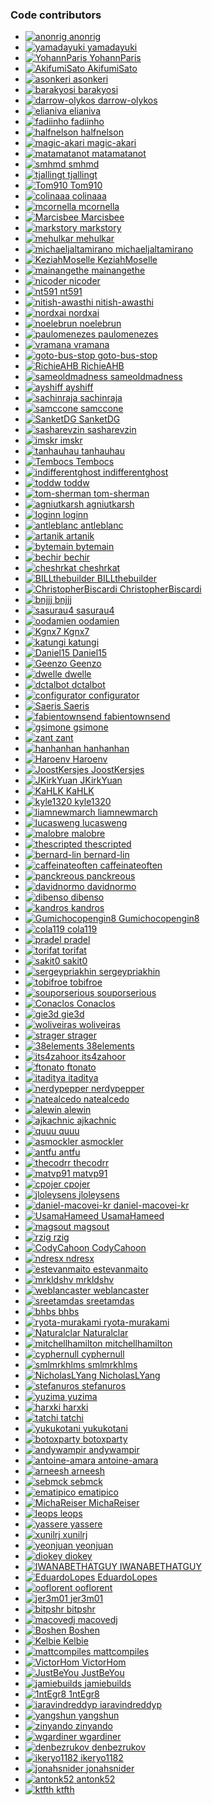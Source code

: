 <!-- //! Generated file, do not edit by hand, see `xtask/codegen`

Use the command `cargo contributors` -->

### Code contributors

<ul class="team-list credits">
<li><a href="https://github.com/rome/tools/commits?author=anonrig"><img src="https://avatars.githubusercontent.com/u/1935246?v=4
" alt="anonrig" />
<span>anonrig</span>
</a></li>
<li><a href="https://github.com/rome/tools/commits?author=yamadayuki"><img src="https://avatars.githubusercontent.com/u/7839872?v=4
" alt="yamadayuki" />
<span>yamadayuki</span>
</a></li>
<li><a href="https://github.com/rome/tools/commits?author=YohannParis"><img src="https://avatars.githubusercontent.com/u/636801?v=4
" alt="YohannParis" />
<span>YohannParis</span>
</a></li>
<li><a href="https://github.com/rome/tools/commits?author=AkifumiSato"><img src="https://avatars.githubusercontent.com/u/25711332?v=4
" alt="AkifumiSato" />
<span>AkifumiSato</span>
</a></li>
<li><a href="https://github.com/rome/tools/commits?author=asonkeri"><img src="https://avatars.githubusercontent.com/u/19153764?v=4
" alt="asonkeri" />
<span>asonkeri</span>
</a></li>
<li><a href="https://github.com/rome/tools/commits?author=barakyosi"><img src="https://avatars.githubusercontent.com/u/26066358?v=4
" alt="barakyosi" />
<span>barakyosi</span>
</a></li>
<li><a href="https://github.com/rome/tools/commits?author=darrow-olykos"><img src="https://avatars.githubusercontent.com/u/90573559?v=4
" alt="darrow-olykos" />
<span>darrow-olykos</span>
</a></li>
<li><a href="https://github.com/rome/tools/commits?author=elianiva"><img src="https://avatars.githubusercontent.com/u/51877647?v=4
" alt="elianiva" />
<span>elianiva</span>
</a></li>
<li><a href="https://github.com/rome/tools/commits?author=fadiinho"><img src="https://avatars.githubusercontent.com/u/94945604?v=4
" alt="fadiinho" />
<span>fadiinho</span>
</a></li>
<li><a href="https://github.com/rome/tools/commits?author=halfnelson"><img src="https://avatars.githubusercontent.com/u/551284?v=4
" alt="halfnelson" />
<span>halfnelson</span>
</a></li>
<li><a href="https://github.com/rome/tools/commits?author=magic-akari"><img src="https://avatars.githubusercontent.com/u/7829098?v=4
" alt="magic-akari" />
<span>magic-akari</span>
</a></li>
<li><a href="https://github.com/rome/tools/commits?author=matamatanot"><img src="https://avatars.githubusercontent.com/u/39780486?v=4
" alt="matamatanot" />
<span>matamatanot</span>
</a></li>
<li><a href="https://github.com/rome/tools/commits?author=smhmd"><img src="https://avatars.githubusercontent.com/u/46059092?v=4
" alt="smhmd" />
<span>smhmd</span>
</a></li>
<li><a href="https://github.com/rome/tools/commits?author=tjallingt"><img src="https://avatars.githubusercontent.com/u/5736783?v=4
" alt="tjallingt" />
<span>tjallingt</span>
</a></li>
<li><a href="https://github.com/rome/tools/commits?author=Tom910"><img src="https://avatars.githubusercontent.com/u/2185721?v=4
" alt="Tom910" />
<span>Tom910</span>
</a></li>
<li><a href="https://github.com/rome/tools/commits?author=colinaaa"><img src="https://avatars.githubusercontent.com/u/40660121?v=4
" alt="colinaaa" />
<span>colinaaa</span>
</a></li>
<li><a href="https://github.com/rome/tools/commits?author=mcornella"><img src="https://avatars.githubusercontent.com/u/1441704?v=4
" alt="mcornella" />
<span>mcornella</span>
</a></li>
<li><a href="https://github.com/rome/tools/commits?author=Marcisbee"><img src="https://avatars.githubusercontent.com/u/16621507?v=4
" alt="Marcisbee" />
<span>Marcisbee</span>
</a></li>
<li><a href="https://github.com/rome/tools/commits?author=markstory"><img src="https://avatars.githubusercontent.com/u/24086?v=4
" alt="markstory" />
<span>markstory</span>
</a></li>
<li><a href="https://github.com/rome/tools/commits?author=mehulkar"><img src="https://avatars.githubusercontent.com/u/490968?v=4
" alt="mehulkar" />
<span>mehulkar</span>
</a></li>
<li><a href="https://github.com/rome/tools/commits?author=michaeljaltamirano"><img src="https://avatars.githubusercontent.com/u/13544620?v=4
" alt="michaeljaltamirano" />
<span>michaeljaltamirano</span>
</a></li>
<li><a href="https://github.com/rome/tools/commits?author=KeziahMoselle"><img src="https://avatars.githubusercontent.com/u/9168097?v=4
" alt="KeziahMoselle" />
<span>KeziahMoselle</span>
</a></li>
<li><a href="https://github.com/rome/tools/commits?author=mainangethe"><img src="https://avatars.githubusercontent.com/u/41260290?v=4
" alt="mainangethe" />
<span>mainangethe</span>
</a></li>
<li><a href="https://github.com/rome/tools/commits?author=nicoder"><img src="https://avatars.githubusercontent.com/u/365210?v=4
" alt="nicoder" />
<span>nicoder</span>
</a></li>
<li><a href="https://github.com/rome/tools/commits?author=nt591"><img src="https://avatars.githubusercontent.com/u/1767563?v=4
" alt="nt591" />
<span>nt591</span>
</a></li>
<li><a href="https://github.com/rome/tools/commits?author=nitish-awasthi"><img src="https://avatars.githubusercontent.com/u/61836272?v=4
" alt="nitish-awasthi" />
<span>nitish-awasthi</span>
</a></li>
<li><a href="https://github.com/rome/tools/commits?author=nordxai"><img src="https://avatars.githubusercontent.com/u/54709525?v=4
" alt="nordxai" />
<span>nordxai</span>
</a></li>
<li><a href="https://github.com/rome/tools/commits?author=noelebrun"><img src="https://avatars.githubusercontent.com/u/26116917?v=4
" alt="noelebrun" />
<span>noelebrun</span>
</a></li>
<li><a href="https://github.com/rome/tools/commits?author=paulomenezes"><img src="https://avatars.githubusercontent.com/u/10564179?v=4
" alt="paulomenezes" />
<span>paulomenezes</span>
</a></li>
<li><a href="https://github.com/rome/tools/commits?author=vramana"><img src="https://avatars.githubusercontent.com/u/3112509?v=4
" alt="vramana" />
<span>vramana</span>
</a></li>
<li><a href="https://github.com/rome/tools/commits?author=goto-bus-stop"><img src="https://avatars.githubusercontent.com/u/1006268?v=4
" alt="goto-bus-stop" />
<span>goto-bus-stop</span>
</a></li>
<li><a href="https://github.com/rome/tools/commits?author=RichieAHB"><img src="https://avatars.githubusercontent.com/u/1652187?v=4
" alt="RichieAHB" />
<span>RichieAHB</span>
</a></li>
<li><a href="https://github.com/rome/tools/commits?author=sameoldmadness"><img src="https://avatars.githubusercontent.com/u/1537724?v=4
" alt="sameoldmadness" />
<span>sameoldmadness</span>
</a></li>
<li><a href="https://github.com/rome/tools/commits?author=ayshiff"><img src="https://avatars.githubusercontent.com/u/32459935?v=4
" alt="ayshiff" />
<span>ayshiff</span>
</a></li>
<li><a href="https://github.com/rome/tools/commits?author=sachinraja"><img src="https://avatars.githubusercontent.com/u/58836760?v=4
" alt="sachinraja" />
<span>sachinraja</span>
</a></li>
<li><a href="https://github.com/rome/tools/commits?author=samccone"><img src="https://avatars.githubusercontent.com/u/883126?v=4
" alt="samccone" />
<span>samccone</span>
</a></li>
<li><a href="https://github.com/rome/tools/commits?author=SanketDG"><img src="https://avatars.githubusercontent.com/u/8980971?v=4
" alt="SanketDG" />
<span>SanketDG</span>
</a></li>
<li><a href="https://github.com/rome/tools/commits?author=sasharevzin"><img src="https://avatars.githubusercontent.com/u/232392?v=4
" alt="sasharevzin" />
<span>sasharevzin</span>
</a></li>
<li><a href="https://github.com/rome/tools/commits?author=imskr"><img src="https://avatars.githubusercontent.com/u/42062622?v=4
" alt="imskr" />
<span>imskr</span>
</a></li>
<li><a href="https://github.com/rome/tools/commits?author=tanhauhau"><img src="https://avatars.githubusercontent.com/u/2338632?v=4
" alt="tanhauhau" />
<span>tanhauhau</span>
</a></li>
<li><a href="https://github.com/rome/tools/commits?author=Tembocs"><img src="https://avatars.githubusercontent.com/u/10493606?v=4
" alt="Tembocs" />
<span>Tembocs</span>
</a></li>
<li><a href="https://github.com/rome/tools/commits?author=indifferentghost"><img src="https://avatars.githubusercontent.com/u/12449668?v=4
" alt="indifferentghost" />
<span>indifferentghost</span>
</a></li>
<li><a href="https://github.com/rome/tools/commits?author=toddw"><img src="https://avatars.githubusercontent.com/u/140000?v=4
" alt="toddw" />
<span>toddw</span>
</a></li>
<li><a href="https://github.com/rome/tools/commits?author=tom-sherman"><img src="https://avatars.githubusercontent.com/u/9257001?v=4
" alt="tom-sherman" />
<span>tom-sherman</span>
</a></li>
<li><a href="https://github.com/rome/tools/commits?author=agniutkarsh"><img src="https://avatars.githubusercontent.com/u/30363000?v=4
" alt="agniutkarsh" />
<span>agniutkarsh</span>
</a></li>
<li><a href="https://github.com/rome/tools/commits?author=loginn"><img src="https://avatars.githubusercontent.com/u/11638938?v=4
" alt="loginn" />
<span>loginn</span>
</a></li>
<li><a href="https://github.com/rome/tools/commits?author=antleblanc"><img src="https://avatars.githubusercontent.com/u/428384?v=4
" alt="antleblanc" />
<span>antleblanc</span>
</a></li>
<li><a href="https://github.com/rome/tools/commits?author=artanik"><img src="https://avatars.githubusercontent.com/u/1444178?v=4
" alt="artanik" />
<span>artanik</span>
</a></li>
<li><a href="https://github.com/rome/tools/commits?author=bytemain"><img src="https://avatars.githubusercontent.com/u/13938334?v=4
" alt="bytemain" />
<span>bytemain</span>
</a></li>
<li><a href="https://github.com/rome/tools/commits?author=bechir"><img src="https://avatars.githubusercontent.com/u/13308700?v=4
" alt="bechir" />
<span>bechir</span>
</a></li>
<li><a href="https://github.com/rome/tools/commits?author=cheshrkat"><img src="https://avatars.githubusercontent.com/u/307712?v=4
" alt="cheshrkat" />
<span>cheshrkat</span>
</a></li>
<li><a href="https://github.com/rome/tools/commits?author=BILLthebuilder"><img src="https://avatars.githubusercontent.com/u/24655101?v=4
" alt="BILLthebuilder" />
<span>BILLthebuilder</span>
</a></li>
<li><a href="https://github.com/rome/tools/commits?author=ChristopherBiscardi"><img src="https://avatars.githubusercontent.com/u/551247?v=4
" alt="ChristopherBiscardi" />
<span>ChristopherBiscardi</span>
</a></li>
<li><a href="https://github.com/rome/tools/commits?author=bnjjj"><img src="https://avatars.githubusercontent.com/u/5719034?v=4
" alt="bnjjj" />
<span>bnjjj</span>
</a></li>
<li><a href="https://github.com/rome/tools/commits?author=sasurau4"><img src="https://avatars.githubusercontent.com/u/13580199?v=4
" alt="sasurau4" />
<span>sasurau4</span>
</a></li>
<li><a href="https://github.com/rome/tools/commits?author=oodamien"><img src="https://avatars.githubusercontent.com/u/487067?v=4
" alt="oodamien" />
<span>oodamien</span>
</a></li>
<li><a href="https://github.com/rome/tools/commits?author=Kgnx7"><img src="https://avatars.githubusercontent.com/u/28836290?v=4
" alt="Kgnx7" />
<span>Kgnx7</span>
</a></li>
<li><a href="https://github.com/rome/tools/commits?author=katungi"><img src="https://avatars.githubusercontent.com/u/26451435?v=4
" alt="katungi" />
<span>katungi</span>
</a></li>
<li><a href="https://github.com/rome/tools/commits?author=Daniel15"><img src="https://avatars.githubusercontent.com/u/91933?v=4
" alt="Daniel15" />
<span>Daniel15</span>
</a></li>
<li><a href="https://github.com/rome/tools/commits?author=Geenzo"><img src="https://avatars.githubusercontent.com/u/6834228?v=4
" alt="Geenzo" />
<span>Geenzo</span>
</a></li>
<li><a href="https://github.com/rome/tools/commits?author=dwelle"><img src="https://avatars.githubusercontent.com/u/5153846?v=4
" alt="dwelle" />
<span>dwelle</span>
</a></li>
<li><a href="https://github.com/rome/tools/commits?author=dctalbot"><img src="https://avatars.githubusercontent.com/u/17692467?v=4
" alt="dctalbot" />
<span>dctalbot</span>
</a></li>
<li><a href="https://github.com/rome/tools/commits?author=configurator"><img src="https://avatars.githubusercontent.com/u/671365?v=4
" alt="configurator" />
<span>configurator</span>
</a></li>
<li><a href="https://github.com/rome/tools/commits?author=Saeris"><img src="https://avatars.githubusercontent.com/u/3144549?v=4
" alt="Saeris" />
<span>Saeris</span>
</a></li>
<li><a href="https://github.com/rome/tools/commits?author=fabientownsend"><img src="https://avatars.githubusercontent.com/u/2458181?v=4
" alt="fabientownsend" />
<span>fabientownsend</span>
</a></li>
<li><a href="https://github.com/rome/tools/commits?author=gsimone"><img src="https://avatars.githubusercontent.com/u/1862172?v=4
" alt="gsimone" />
<span>gsimone</span>
</a></li>
<li><a href="https://github.com/rome/tools/commits?author=zant"><img src="https://avatars.githubusercontent.com/u/13141462?v=4
" alt="zant" />
<span>zant</span>
</a></li>
<li><a href="https://github.com/rome/tools/commits?author=hanhanhan"><img src="https://avatars.githubusercontent.com/u/7477141?v=4
" alt="hanhanhan" />
<span>hanhanhan</span>
</a></li>
<li><a href="https://github.com/rome/tools/commits?author=Haroenv"><img src="https://avatars.githubusercontent.com/u/6270048?v=4
" alt="Haroenv" />
<span>Haroenv</span>
</a></li>
<li><a href="https://github.com/rome/tools/commits?author=JoostKersjes"><img src="https://avatars.githubusercontent.com/u/10849207?v=4
" alt="JoostKersjes" />
<span>JoostKersjes</span>
</a></li>
<li><a href="https://github.com/rome/tools/commits?author=JKirkYuan"><img src="https://avatars.githubusercontent.com/u/18089817?v=4
" alt="JKirkYuan" />
<span>JKirkYuan</span>
</a></li>
<li><a href="https://github.com/rome/tools/commits?author=KaHLK"><img src="https://avatars.githubusercontent.com/u/3747608?v=4
" alt="KaHLK" />
<span>KaHLK</span>
</a></li>
<li><a href="https://github.com/rome/tools/commits?author=kyle1320"><img src="https://avatars.githubusercontent.com/u/602902?v=4
" alt="kyle1320" />
<span>kyle1320</span>
</a></li>
<li><a href="https://github.com/rome/tools/commits?author=liamnewmarch"><img src="https://avatars.githubusercontent.com/u/955980?v=4
" alt="liamnewmarch" />
<span>liamnewmarch</span>
</a></li>
<li><a href="https://github.com/rome/tools/commits?author=lucasweng"><img src="https://avatars.githubusercontent.com/u/30640930?v=4
" alt="lucasweng" />
<span>lucasweng</span>
</a></li>
<li><a href="https://github.com/rome/tools/commits?author=malobre"><img src="https://avatars.githubusercontent.com/u/1368457?v=4
" alt="malobre" />
<span>malobre</span>
</a></li>
<li><a href="https://github.com/rome/tools/commits?author=thescripted"><img src="https://avatars.githubusercontent.com/u/58235869?v=4
" alt="thescripted" />
<span>thescripted</span>
</a></li>
<li><a href="https://github.com/rome/tools/commits?author=bernard-lin"><img src="https://avatars.githubusercontent.com/u/16327281?v=4
" alt="bernard-lin" />
<span>bernard-lin</span>
</a></li>
<li><a href="https://github.com/rome/tools/commits?author=caffeinateoften"><img src="https://avatars.githubusercontent.com/u/66340669?v=4
" alt="caffeinateoften" />
<span>caffeinateoften</span>
</a></li>
<li><a href="https://github.com/rome/tools/commits?author=panckreous"><img src="https://avatars.githubusercontent.com/u/208280?v=4
" alt="panckreous" />
<span>panckreous</span>
</a></li>
<li><a href="https://github.com/rome/tools/commits?author=davidnormo"><img src="https://avatars.githubusercontent.com/u/881849?v=4
" alt="davidnormo" />
<span>davidnormo</span>
</a></li>
<li><a href="https://github.com/rome/tools/commits?author=dibenso"><img src="https://avatars.githubusercontent.com/u/11963087?v=4
" alt="dibenso" />
<span>dibenso</span>
</a></li>
<li><a href="https://github.com/rome/tools/commits?author=kandros"><img src="https://avatars.githubusercontent.com/u/4562878?v=4
" alt="kandros" />
<span>kandros</span>
</a></li>
<li><a href="https://github.com/rome/tools/commits?author=Gumichocopengin8"><img src="https://avatars.githubusercontent.com/u/34010665?v=4
" alt="Gumichocopengin8" />
<span>Gumichocopengin8</span>
</a></li>
<li><a href="https://github.com/rome/tools/commits?author=cola119"><img src="https://avatars.githubusercontent.com/u/22386678?v=4
" alt="cola119" />
<span>cola119</span>
</a></li>
<li><a href="https://github.com/rome/tools/commits?author=pradel"><img src="https://avatars.githubusercontent.com/u/5749437?v=4
" alt="pradel" />
<span>pradel</span>
</a></li>
<li><a href="https://github.com/rome/tools/commits?author=torifat"><img src="https://avatars.githubusercontent.com/u/208544?v=4
" alt="torifat" />
<span>torifat</span>
</a></li>
<li><a href="https://github.com/rome/tools/commits?author=sakit0"><img src="https://avatars.githubusercontent.com/u/15010907?v=4
" alt="sakit0" />
<span>sakit0</span>
</a></li>
<li><a href="https://github.com/rome/tools/commits?author=sergeypriakhin"><img src="https://avatars.githubusercontent.com/u/14714707?v=4
" alt="sergeypriakhin" />
<span>sergeypriakhin</span>
</a></li>
<li><a href="https://github.com/rome/tools/commits?author=tobifroe"><img src="https://avatars.githubusercontent.com/u/40638719?v=4
" alt="tobifroe" />
<span>tobifroe</span>
</a></li>
<li><a href="https://github.com/rome/tools/commits?author=souporserious"><img src="https://avatars.githubusercontent.com/u/2762082?v=4
" alt="souporserious" />
<span>souporserious</span>
</a></li>
<li><a href="https://github.com/rome/tools/commits?author=Conaclos"><img src="https://avatars.githubusercontent.com/u/2358560?v=4
" alt="Conaclos" />
<span>Conaclos</span>
</a></li>
<li><a href="https://github.com/rome/tools/commits?author=gie3d"><img src="https://avatars.githubusercontent.com/u/1977772?v=4
" alt="gie3d" />
<span>gie3d</span>
</a></li>
<li><a href="https://github.com/rome/tools/commits?author=woliveiras"><img src="https://avatars.githubusercontent.com/u/4243601?v=4
" alt="woliveiras" />
<span>woliveiras</span>
</a></li>
<li><a href="https://github.com/rome/tools/commits?author=strager"><img src="https://avatars.githubusercontent.com/u/48666?v=4
" alt="strager" />
<span>strager</span>
</a></li>
<li><a href="https://github.com/rome/tools/commits?author=38elements"><img src="https://avatars.githubusercontent.com/u/2399132?v=4
" alt="38elements" />
<span>38elements</span>
</a></li>
<li><a href="https://github.com/rome/tools/commits?author=its4zahoor"><img src="https://avatars.githubusercontent.com/u/24554084?v=4
" alt="its4zahoor" />
<span>its4zahoor</span>
</a></li>
<li><a href="https://github.com/rome/tools/commits?author=ftonato"><img src="https://avatars.githubusercontent.com/u/5417662?v=4
" alt="ftonato" />
<span>ftonato</span>
</a></li>
<li><a href="https://github.com/rome/tools/commits?author=itaditya"><img src="https://avatars.githubusercontent.com/u/15871340?v=4
" alt="itaditya" />
<span>itaditya</span>
</a></li>
<li><a href="https://github.com/rome/tools/commits?author=nerdypepper"><img src="https://avatars.githubusercontent.com/u/23743547?v=4
" alt="nerdypepper" />
<span>nerdypepper</span>
</a></li>
<li><a href="https://github.com/rome/tools/commits?author=natealcedo"><img src="https://avatars.githubusercontent.com/u/18214059?v=4
" alt="natealcedo" />
<span>natealcedo</span>
</a></li>
<li><a href="https://github.com/rome/tools/commits?author=alewin"><img src="https://avatars.githubusercontent.com/u/980844?v=4
" alt="alewin" />
<span>alewin</span>
</a></li>
<li><a href="https://github.com/rome/tools/commits?author=ajkachnic"><img src="https://avatars.githubusercontent.com/u/44317699?v=4
" alt="ajkachnic" />
<span>ajkachnic</span>
</a></li>
<li><a href="https://github.com/rome/tools/commits?author=quuu"><img src="https://avatars.githubusercontent.com/u/32676955?v=4
" alt="quuu" />
<span>quuu</span>
</a></li>
<li><a href="https://github.com/rome/tools/commits?author=asmockler"><img src="https://avatars.githubusercontent.com/u/4712675?v=4
" alt="asmockler" />
<span>asmockler</span>
</a></li>
<li><a href="https://github.com/rome/tools/commits?author=antfu"><img src="https://avatars.githubusercontent.com/u/11247099?v=4
" alt="antfu" />
<span>antfu</span>
</a></li>
<li><a href="https://github.com/rome/tools/commits?author=thecodrr"><img src="https://avatars.githubusercontent.com/u/7473959?v=4
" alt="thecodrr" />
<span>thecodrr</span>
</a></li>
<li><a href="https://github.com/rome/tools/commits?author=matvp91"><img src="https://avatars.githubusercontent.com/u/12699796?v=4
" alt="matvp91" />
<span>matvp91</span>
</a></li>
<li><a href="https://github.com/rome/tools/commits?author=cpojer"><img src="https://avatars.githubusercontent.com/u/13352?v=4
" alt="cpojer" />
<span>cpojer</span>
</a></li>
<li><a href="https://github.com/rome/tools/commits?author=jloleysens"><img src="https://avatars.githubusercontent.com/u/8155004?v=4
" alt="jloleysens" />
<span>jloleysens</span>
</a></li>
<li><a href="https://github.com/rome/tools/commits?author=daniel-macovei-kr"><img src="https://avatars.githubusercontent.com/u/81317209?v=4
" alt="daniel-macovei-kr" />
<span>daniel-macovei-kr</span>
</a></li>
<li><a href="https://github.com/rome/tools/commits?author=UsamaHameed"><img src="https://avatars.githubusercontent.com/u/11444352?v=4
" alt="UsamaHameed" />
<span>UsamaHameed</span>
</a></li>
<li><a href="https://github.com/rome/tools/commits?author=magsout"><img src="https://avatars.githubusercontent.com/u/1997108?v=4
" alt="magsout" />
<span>magsout</span>
</a></li>
<li><a href="https://github.com/rome/tools/commits?author=rzig"><img src="https://avatars.githubusercontent.com/u/16417432?v=4
" alt="rzig" />
<span>rzig</span>
</a></li>
<li><a href="https://github.com/rome/tools/commits?author=CodyCahoon"><img src="https://avatars.githubusercontent.com/u/5962054?v=4
" alt="CodyCahoon" />
<span>CodyCahoon</span>
</a></li>
<li><a href="https://github.com/rome/tools/commits?author=ndresx"><img src="https://avatars.githubusercontent.com/u/27507295?v=4
" alt="ndresx" />
<span>ndresx</span>
</a></li>
<li><a href="https://github.com/rome/tools/commits?author=estevanmaito"><img src="https://avatars.githubusercontent.com/u/8527573?v=4
" alt="estevanmaito" />
<span>estevanmaito</span>
</a></li>
<li><a href="https://github.com/rome/tools/commits?author=mrkldshv"><img src="https://avatars.githubusercontent.com/u/47859603?v=4
" alt="mrkldshv" />
<span>mrkldshv</span>
</a></li>
<li><a href="https://github.com/rome/tools/commits?author=weblancaster"><img src="https://avatars.githubusercontent.com/u/549394?v=4
" alt="weblancaster" />
<span>weblancaster</span>
</a></li>
<li><a href="https://github.com/rome/tools/commits?author=sreetamdas"><img src="https://avatars.githubusercontent.com/u/11270438?v=4
" alt="sreetamdas" />
<span>sreetamdas</span>
</a></li>
<li><a href="https://github.com/rome/tools/commits?author=bhbs"><img src="https://avatars.githubusercontent.com/u/22282293?v=4
" alt="bhbs" />
<span>bhbs</span>
</a></li>
<li><a href="https://github.com/rome/tools/commits?author=ryota-murakami"><img src="https://avatars.githubusercontent.com/u/5501268?v=4
" alt="ryota-murakami" />
<span>ryota-murakami</span>
</a></li>
<li><a href="https://github.com/rome/tools/commits?author=Naturalclar"><img src="https://avatars.githubusercontent.com/u/6936373?v=4
" alt="Naturalclar" />
<span>Naturalclar</span>
</a></li>
<li><a href="https://github.com/rome/tools/commits?author=mitchellhamilton"><img src="https://avatars.githubusercontent.com/u/11481355?v=4
" alt="mitchellhamilton" />
<span>mitchellhamilton</span>
</a></li>
<li><a href="https://github.com/rome/tools/commits?author=cyphernull"><img src="https://avatars.githubusercontent.com/u/23122353?v=4
" alt="cyphernull" />
<span>cyphernull</span>
</a></li>
<li><a href="https://github.com/rome/tools/commits?author=smlmrkhlms"><img src="https://avatars.githubusercontent.com/u/5240571?v=4
" alt="smlmrkhlms" />
<span>smlmrkhlms</span>
</a></li>
<li><a href="https://github.com/rome/tools/commits?author=NicholasLYang"><img src="https://avatars.githubusercontent.com/u/7357863?v=4
" alt="NicholasLYang" />
<span>NicholasLYang</span>
</a></li>
<li><a href="https://github.com/rome/tools/commits?author=stefanuros"><img src="https://avatars.githubusercontent.com/u/25876628?v=4
" alt="stefanuros" />
<span>stefanuros</span>
</a></li>
<li><a href="https://github.com/rome/tools/commits?author=yuzima"><img src="https://avatars.githubusercontent.com/u/6914393?v=4
" alt="yuzima" />
<span>yuzima</span>
</a></li>
<li><a href="https://github.com/rome/tools/commits?author=harxki"><img src="https://avatars.githubusercontent.com/u/20314618?v=4
" alt="harxki" />
<span>harxki</span>
</a></li>
<li><a href="https://github.com/rome/tools/commits?author=tatchi"><img src="https://avatars.githubusercontent.com/u/5595092?v=4
" alt="tatchi" />
<span>tatchi</span>
</a></li>
<li><a href="https://github.com/rome/tools/commits?author=yukukotani"><img src="https://avatars.githubusercontent.com/u/16265411?v=4
" alt="yukukotani" />
<span>yukukotani</span>
</a></li>
<li><a href="https://github.com/rome/tools/commits?author=botoxparty"><img src="https://avatars.githubusercontent.com/u/24580068?v=4
" alt="botoxparty" />
<span>botoxparty</span>
</a></li>
<li><a href="https://github.com/rome/tools/commits?author=andywampir"><img src="https://avatars.githubusercontent.com/u/24408703?v=4
" alt="andywampir" />
<span>andywampir</span>
</a></li>
<li><a href="https://github.com/rome/tools/commits?author=antoine-amara"><img src="https://avatars.githubusercontent.com/u/10661789?v=4
" alt="antoine-amara" />
<span>antoine-amara</span>
</a></li>
<li><a href="https://github.com/rome/tools/commits?author=arneesh"><img src="https://avatars.githubusercontent.com/u/44923038?v=4
" alt="arneesh" />
<span>arneesh</span>
</a></li>
<li><a href="https://github.com/rome/tools/commits?author=sebmck"><img src="https://avatars.githubusercontent.com/u/853712?v=4
" alt="sebmck" />
<span>sebmck</span>
</a></li>
<li><a href="https://github.com/rome/tools/commits?author=ematipico"><img src="https://avatars.githubusercontent.com/u/602478?v=4
" alt="ematipico" />
<span>ematipico</span>
</a></li>
<li><a href="https://github.com/rome/tools/commits?author=MichaReiser"><img src="https://avatars.githubusercontent.com/u/1203881?v=4
" alt="MichaReiser" />
<span>MichaReiser</span>
</a></li>
<li><a href="https://github.com/rome/tools/commits?author=leops"><img src="https://avatars.githubusercontent.com/u/1895119?v=4
" alt="leops" />
<span>leops</span>
</a></li>
<li><a href="https://github.com/rome/tools/commits?author=yassere"><img src="https://avatars.githubusercontent.com/u/7271639?v=4
" alt="yassere" />
<span>yassere</span>
</a></li>
<li><a href="https://github.com/rome/tools/commits?author=xunilrj"><img src="https://avatars.githubusercontent.com/u/83425?v=4
" alt="xunilrj" />
<span>xunilrj</span>
</a></li>
<li><a href="https://github.com/rome/tools/commits?author=yeonjuan"><img src="https://avatars.githubusercontent.com/u/41323220?v=4
" alt="yeonjuan" />
<span>yeonjuan</span>
</a></li>
<li><a href="https://github.com/rome/tools/commits?author=diokey"><img src="https://avatars.githubusercontent.com/u/5262527?v=4
" alt="diokey" />
<span>diokey</span>
</a></li>
<li><a href="https://github.com/rome/tools/commits?author=IWANABETHATGUY"><img src="https://avatars.githubusercontent.com/u/17974631?v=4
" alt="IWANABETHATGUY" />
<span>IWANABETHATGUY</span>
</a></li>
<li><a href="https://github.com/rome/tools/commits?author=EduardoLopes"><img src="https://avatars.githubusercontent.com/u/1084297?v=4
" alt="EduardoLopes" />
<span>EduardoLopes</span>
</a></li>
<li><a href="https://github.com/rome/tools/commits?author=ooflorent"><img src="https://avatars.githubusercontent.com/u/168498?v=4
" alt="ooflorent" />
<span>ooflorent</span>
</a></li>
<li><a href="https://github.com/rome/tools/commits?author=jer3m01"><img src="https://avatars.githubusercontent.com/u/33844379?v=4
" alt="jer3m01" />
<span>jer3m01</span>
</a></li>
<li><a href="https://github.com/rome/tools/commits?author=bitpshr"><img src="https://avatars.githubusercontent.com/u/334586?v=4
" alt="bitpshr" />
<span>bitpshr</span>
</a></li>
<li><a href="https://github.com/rome/tools/commits?author=macovedj"><img src="https://avatars.githubusercontent.com/u/20097860?v=4
" alt="macovedj" />
<span>macovedj</span>
</a></li>
<li><a href="https://github.com/rome/tools/commits?author=Boshen"><img src="https://avatars.githubusercontent.com/u/1430279?v=4
" alt="Boshen" />
<span>Boshen</span>
</a></li>
<li><a href="https://github.com/rome/tools/commits?author=Kelbie"><img src="https://avatars.githubusercontent.com/u/19197564?v=4
" alt="Kelbie" />
<span>Kelbie</span>
</a></li>
<li><a href="https://github.com/rome/tools/commits?author=mattcompiles"><img src="https://avatars.githubusercontent.com/u/8802980?v=4
" alt="mattcompiles" />
<span>mattcompiles</span>
</a></li>
<li><a href="https://github.com/rome/tools/commits?author=VictorHom"><img src="https://avatars.githubusercontent.com/u/3211873?v=4
" alt="VictorHom" />
<span>VictorHom</span>
</a></li>
<li><a href="https://github.com/rome/tools/commits?author=JustBeYou"><img src="https://avatars.githubusercontent.com/u/10727813?v=4
" alt="JustBeYou" />
<span>JustBeYou</span>
</a></li>
<li><a href="https://github.com/rome/tools/commits?author=jamiebuilds"><img src="https://avatars.githubusercontent.com/u/952783?v=4
" alt="jamiebuilds" />
<span>jamiebuilds</span>
</a></li>
<li><a href="https://github.com/rome/tools/commits?author=1ntEgr8"><img src="https://avatars.githubusercontent.com/u/40111357?v=4
" alt="1ntEgr8" />
<span>1ntEgr8</span>
</a></li>
<li><a href="https://github.com/rome/tools/commits?author=iaravindreddyp"><img src="https://avatars.githubusercontent.com/u/22080780?v=4
" alt="iaravindreddyp" />
<span>iaravindreddyp</span>
</a></li>
<li><a href="https://github.com/rome/tools/commits?author=yangshun"><img src="https://avatars.githubusercontent.com/u/1315101?v=4
" alt="yangshun" />
<span>yangshun</span>
</a></li>
<li><a href="https://github.com/rome/tools/commits?author=zinyando"><img src="https://avatars.githubusercontent.com/u/806774?v=4
" alt="zinyando" />
<span>zinyando</span>
</a></li>
<li><a href="https://github.com/rome/tools/commits?author=wgardiner"><img src="https://avatars.githubusercontent.com/u/4764564?v=4
" alt="wgardiner" />
<span>wgardiner</span>
</a></li>
<li><a href="https://github.com/rome/tools/commits?author=denbezrukov"><img src="https://avatars.githubusercontent.com/u/6227442?v=4
" alt="denbezrukov" />
<span>denbezrukov</span>
</a></li>
<li><a href="https://github.com/rome/tools/commits?author=ikeryo1182"><img src="https://avatars.githubusercontent.com/u/29964919?v=4
" alt="ikeryo1182" />
<span>ikeryo1182</span>
</a></li>
<li><a href="https://github.com/rome/tools/commits?author=jonahsnider"><img src="https://avatars.githubusercontent.com/u/7608555?v=4
" alt="jonahsnider" />
<span>jonahsnider</span>
</a></li>
<li><a href="https://github.com/rome/tools/commits?author=antonk52"><img src="https://avatars.githubusercontent.com/u/5817809?v=4
" alt="antonk52" />
<span>antonk52</span>
</a></li>
<li><a href="https://github.com/rome/tools/commits?author=ktfth"><img src="https://avatars.githubusercontent.com/u/44123854?v=4
" alt="ktfth" />
<span>ktfth</span>
</a></li>
</ul>
